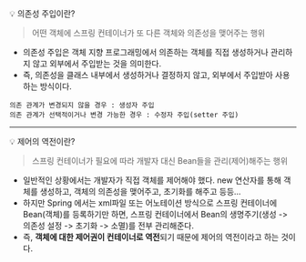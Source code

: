 <aside>
💡 의존성 주입이란?

</aside>

> 어떤 객체에 스프링 컨테이너가 또 다른 객체와 의존성을 맺어주는 행위
> 
- 의존성 주입은 객체 지향 프로그래밍에서 의존하는 객체를 직접 생성하거나 관리하지 않고 외부에서 주입받는 것을 의미한다.
- 즉, 의존성을 클래스 내부에서 생성하거나 결정하지 않고, 외부에서 주입받아 사용하는 방식이다.

```
의존 관계가 변경되지 않을 경우 : 생성자 주입
의존 관계가 선택적이거나 변경 가능한 경우 : 수정자 주입(setter 주입)
```
---
<aside>
💡 제어의 역전이란?

</aside>

> 스프링 컨테이너가 필요에 따라 개발자 대신 Bean들을 관리(제어)해주는 행위
> 
- 일반적인 상황에서는 개발자가 직접 객체를 제어해야 했다. new 연산자를 통해 객체를 생성하고, 객체의 의존성을 맺어주고, 초기화를 해주고 등등...
- 하지만 Spring 에서는 xml파일 또는 어노테이션 방식으로 스프링 컨테이너에 Bean(객체)를 등록하기만 하면, 스프링 컨테이너에서 Bean의 생명주기(생성 -> 의존성 설정 -> 초기화 -> 소멸)를 전부 관리해준다.
- 즉, **객체에 대한 제어권이 컨테이너로 역전**되기 때문에 제어의 역전이라고 하는 것이다.

